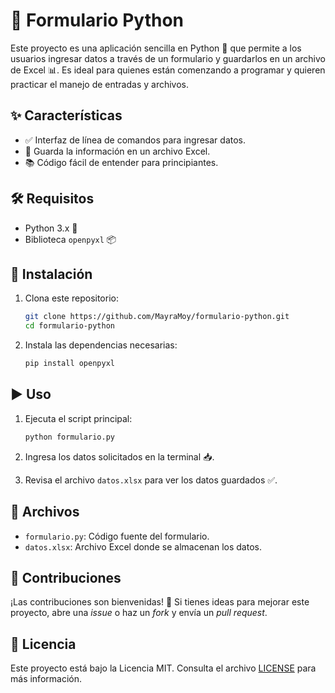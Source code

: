 # 📝 Formulario Python

Este proyecto es una aplicación sencilla en Python 🐍 que permite a los usuarios ingresar datos a través de un formulario y guardarlos en un archivo de Excel 📊. Es ideal para quienes están comenzando a programar y quieren practicar el manejo de entradas y archivos.

## ✨ Características

* ✅ Interfaz de línea de comandos para ingresar datos.
* 💾 Guarda la información en un archivo Excel.
* 📚 Código fácil de entender para principiantes.

## 🛠 Requisitos

* Python 3.x 🐍
* Biblioteca `openpyxl` 📦

## 🚀 Instalación

1. Clona este repositorio:

   ```bash
   git clone https://github.com/MayraMoy/formulario-python.git
   cd formulario-python
   ```

2. Instala las dependencias necesarias:

   ```bash
   pip install openpyxl
   ```

## ▶️ Uso

1. Ejecuta el script principal:

   ```bash
   python formulario.py
   ```

2. Ingresa los datos solicitados en la terminal 📥.

3. Revisa el archivo `datos.xlsx` para ver los datos guardados ✅.

## 📂 Archivos

* `formulario.py`: Código fuente del formulario.
* `datos.xlsx`: Archivo Excel donde se almacenan los datos.

## 🤝 Contribuciones

¡Las contribuciones son bienvenidas! 🎉
Si tienes ideas para mejorar este proyecto, abre una *issue* o haz un *fork* y envía un *pull request*.

## 📄 Licencia

Este proyecto está bajo la Licencia MIT. Consulta el archivo [LICENSE](LICENSE) para más información.

